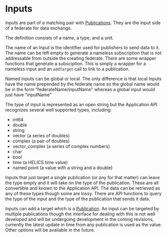 Inputs
=======

Inputs are part of a matching pair with [Publications](./Publications).  They are the input side of a federate for data exchange.

The definition consists of a name, a type, and a unit.

The name of an Input is the identifier used for publishers to send data to it.  The name can be left empty to generate a nameless subscription that is not addressable from outside the creating federate.  There are some wrapper functions that generate a subsciption.  This is simply a wrapper for a nameless input and an `addTarget` call to link to a publication.

Named Inputs can be global or local.  The only difference is that local Inputs have the name prepended by the federate name so the global name would be in the form "federateName/inputName"  whereas a global input would just have "inputName"

The type of input is represented as an open string but the Application API recognizes several well supported types, including:

- int64
- double
- string
- vector (a series of doubles)
- complex (a pair of doubles)
- vector_complex (a series of complex numbers)
- char
- bool
- time  (a HELICS time value)
- named point (a value with a string and a double)

Inputs that just target a single publication (or any for that matter) can leave the type empty and it will take on the type of the publication.
These are all convertible and known to the Application API.  The data can be retrieved as any of these types though some are lossy.  There are API functions to query the type of the input and the type of the publication that sends it data.

Inputs can add a target which is a [Publication](./Publications).  An input can be targeted by multiple publications though the interface for dealing with this is not well developed and will be undergoing development in the coming revisions, currently the latest update in time from any publication is used as the value.  Other options will be available in the future.
